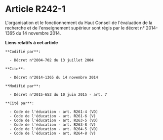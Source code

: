 # Article R242-1

L'organisation et le fonctionnement du Haut Conseil de l'évaluation de la recherche et de l'enseignement supérieur sont régis
par le décret n° 2014-1365 du 14 novembre 2014.

**Liens relatifs à cet article**

	**Codifié par**:

	  - Décret n°2004-702 du 13 juillet 2004

	**Cite**:

	  - Décret n°2014-1365 du 14 novembre 2014

	**Modifié par**:

	  - Décret n°2015-652 du 10 juin 2015 - art. 7

	**Cité par**:

	  - Code de l'éducation - art. R261-4 (VD)
	  - Code de l'éducation - art. R261-6 (V)
	  - Code de l'éducation - art. R263-5 (VD)
	  - Code de l'éducation - art. R263-8 (V)
	  - Code de l'éducation - art. R264-5 (VD)
	  - Code de l'éducation - art. R264-8 (V)
